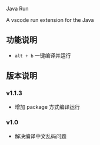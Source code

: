 Java Run

A vscode run extension for the Java
## 功能说明
- `alt + b` 一键编译并运行


## 版本说明

### v1.1.3

- 增加 package 方式编译运行

### v1.0

- 解决编译中文乱码问题